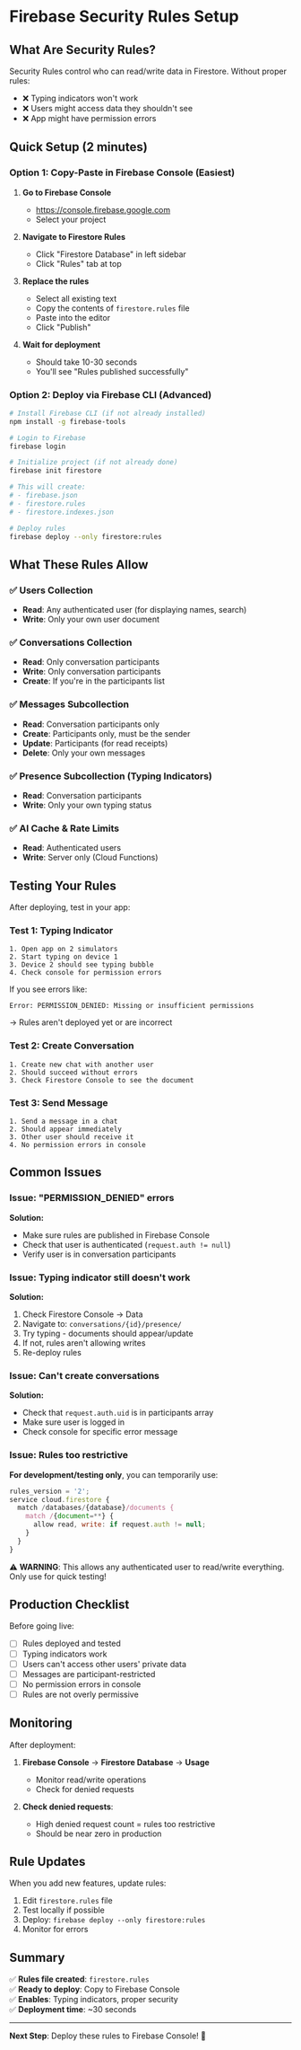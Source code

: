 # Firebase Security Rules Setup

## What Are Security Rules?

Security Rules control who can read/write data in Firestore. Without proper rules:
- ❌ Typing indicators won't work
- ❌ Users might access data they shouldn't see
- ❌ App might have permission errors

## Quick Setup (2 minutes)

### Option 1: Copy-Paste in Firebase Console (Easiest)

1. **Go to Firebase Console**
   - https://console.firebase.google.com
   - Select your project

2. **Navigate to Firestore Rules**
   - Click "Firestore Database" in left sidebar
   - Click "Rules" tab at top

3. **Replace the rules**
   - Select all existing text
   - Copy the contents of `firestore.rules` file
   - Paste into the editor
   - Click "Publish"

4. **Wait for deployment**
   - Should take 10-30 seconds
   - You'll see "Rules published successfully"

### Option 2: Deploy via Firebase CLI (Advanced)

```bash
# Install Firebase CLI (if not already installed)
npm install -g firebase-tools

# Login to Firebase
firebase login

# Initialize project (if not already done)
firebase init firestore

# This will create:
# - firebase.json
# - firestore.rules
# - firestore.indexes.json

# Deploy rules
firebase deploy --only firestore:rules
```

## What These Rules Allow

### ✅ Users Collection
- **Read**: Any authenticated user (for displaying names, search)
- **Write**: Only your own user document

### ✅ Conversations Collection
- **Read**: Only conversation participants
- **Write**: Only conversation participants
- **Create**: If you're in the participants list

### ✅ Messages Subcollection
- **Read**: Conversation participants only
- **Create**: Participants only, must be the sender
- **Update**: Participants (for read receipts)
- **Delete**: Only your own messages

### ✅ Presence Subcollection (Typing Indicators)
- **Read**: Conversation participants
- **Write**: Only your own typing status

### ✅ AI Cache & Rate Limits
- **Read**: Authenticated users
- **Write**: Server only (Cloud Functions)

## Testing Your Rules

After deploying, test in your app:

### Test 1: Typing Indicator
```
1. Open app on 2 simulators
2. Start typing on device 1
3. Device 2 should see typing bubble
4. Check console for permission errors
```

If you see errors like:
```
Error: PERMISSION_DENIED: Missing or insufficient permissions
```

→ Rules aren't deployed yet or are incorrect

### Test 2: Create Conversation
```
1. Create new chat with another user
2. Should succeed without errors
3. Check Firestore Console to see the document
```

### Test 3: Send Message
```
1. Send a message in a chat
2. Should appear immediately
3. Other user should receive it
4. No permission errors in console
```

## Common Issues

### Issue: "PERMISSION_DENIED" errors

**Solution:**
- Make sure rules are published in Firebase Console
- Check that user is authenticated (`request.auth != null`)
- Verify user is in conversation participants

### Issue: Typing indicator still doesn't work

**Solution:**
1. Check Firestore Console → Data
2. Navigate to: `conversations/{id}/presence/`
3. Try typing - documents should appear/update
4. If not, rules aren't allowing writes
5. Re-deploy rules

### Issue: Can't create conversations

**Solution:**
- Check that `request.auth.uid` is in participants array
- Make sure user is logged in
- Check console for specific error message

### Issue: Rules too restrictive

**For development/testing only**, you can temporarily use:
```javascript
rules_version = '2';
service cloud.firestore {
  match /databases/{database}/documents {
    match /{document=**} {
      allow read, write: if request.auth != null;
    }
  }
}
```

⚠️ **WARNING**: This allows any authenticated user to read/write everything. Only use for quick testing!

## Production Checklist

Before going live:
- [ ] Rules deployed and tested
- [ ] Typing indicators work
- [ ] Users can't access other users' private data
- [ ] Messages are participant-restricted
- [ ] No permission errors in console
- [ ] Rules are not overly permissive

## Monitoring

After deployment:
1. **Firebase Console** → **Firestore Database** → **Usage**
   - Monitor read/write operations
   - Check for denied requests

2. **Check denied requests**:
   - High denied request count = rules too restrictive
   - Should be near zero in production

## Rule Updates

When you add new features, update rules:
1. Edit `firestore.rules` file
2. Test locally if possible
3. Deploy: `firebase deploy --only firestore:rules`
4. Monitor for errors

## Summary

✅ **Rules file created**: `firestore.rules`  
✅ **Ready to deploy**: Copy to Firebase Console  
✅ **Enables**: Typing indicators, proper security  
✅ **Deployment time**: ~30 seconds  

---

**Next Step**: Deploy these rules to Firebase Console! 🚀

